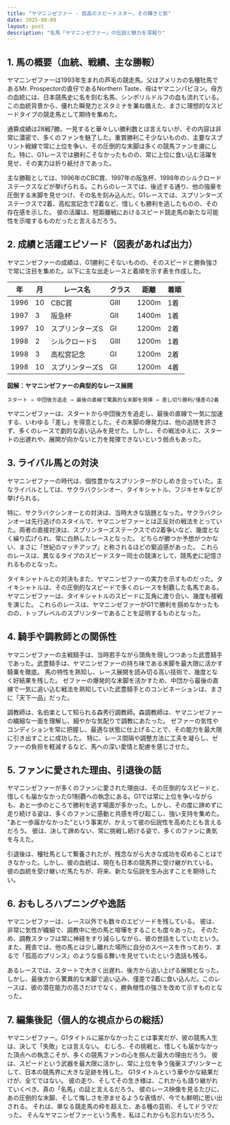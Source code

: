 ```yaml
---
title: "ヤマニンゼファー - 孤高のスピードスター、その輝きと影"
date: 2025-08-09
layout: post
description: "名馬『ヤマニンゼファー』の伝説と魅力を深堀り"
---
```


## 1. 馬の概要（血統、戦績、主な勝鞍）

ヤマニンゼファーは1993年生まれの芦毛の競走馬。父はアメリカの名種牡馬であるMr. Prospectorの直仔であるNorthern Taste、母はヤマニンパピヨン。母方の血統には、日本競馬史に名を刻む名馬、シンボリルドルフの血も流れている。  この血統背景から、優れた瞬発力とスタミナを兼ね備えた、まさに理想的なスピードタイプの競走馬として期待を集めた。

通算成績は28戦7勝。一見すると華々しい勝利数とは言えないが、その内容は非常に濃密で、多くのファンを魅了した。重賞勝利こそ少ないものの、主要なスプリント戦線で常に上位を争い、その圧倒的な末脚は多くの競馬ファンを虜にした。特に、G1レースでは勝利こそなかったものの、常に上位に食い込む活躍を見せ、その実力は折り紙付きであった。

主な勝鞍としては、1996年のCBC賞、1997年の阪急杯、1998年のシルクロードステークスなどが挙げられる。これらのレースでは、後述する通り、他の強豪を圧倒する末脚を見せつけ、その名を刻み込んだ。G1レースでは、スプリンターズステークスで2着、高松宮記念で2着など、惜しくも勝利を逃したものの、その存在感を示した。  彼の活躍は、短距離戦におけるスピード競走馬の新たな可能性を示唆するものだったと言えるだろう。


## 2. 成績と活躍エピソード（図表があれば出力）

ヤマニンゼファーの成績は、G1勝利こそないものの、そのスピードと勝負強さで常に注目を集めた。以下に主な出走レースと着順を示す表を作成した。

| 年 | 月 | レース名           | クラス | 距離 | 着順 |
|---|----|--------------------|-------|-----|-----|
| 1996 | 10 | CBC賞             | GIII  | 1200m| 1着 |
| 1997 | 3  | 阪急杯             | GII   | 1400m| 1着 |
| 1997 | 10 | スプリンターズS     | GI    | 1200m| 2着 |
| 1998 | 2  | シルクロードS       | GIII  | 1200m| 1着 |
| 1998 | 3  | 高松宮記念         | GI    | 1200m| 2着 |
| 1998 | 10 | スプリンターズS     | GI    | 1200m| 4着 |


**図解：ヤマニンゼファーの典型的なレース展開**

```
スタート → 中団後方追走 → 最後の直線で驚異的な末脚を発揮 → 差し切り勝利/僅差の2着
```

ヤマニンゼファーは、スタートから中団後方を追走し、最後の直線で一気に加速する、いわゆる「差し」を得意とした。その末脚の爆発力は、他の追随を許さず、多くのレースで劇的な追い込みを見せた。しかし、その戦法ゆえに、スタートの出遅れや、展開が向かないと力を発揮できないという弱点もあった。


## 3. ライバル馬との対決

ヤマニンゼファーの時代は、個性豊かなスプリンターがひしめき合っていた。主なライバルとしては、サクラバクシンオー、タイキシャトル、フジキセキなどが挙げられる。

特に、サクラバクシンオーとの対決は、当時大きな話題となった。サクラバクシンオーは先行逃げのスタイルで、ヤマニンゼファーとは正反対の戦法をとっていた。両者の直接対決は、スプリンターズステークスでの2着争いなど、幾度となく繰り広げられ、常に白熱したレースとなった。  どちらが勝つか予想がつかない、まさに「世紀のマッチアップ」と称されるほどの緊迫感があった。  これらのレースは、異なるタイプのスピードスター同士の競演として、競馬史に記憶されるものとなった。

タイキシャトルとの対決もまた、ヤマニンゼファーの実力を示すものだった。タイキシャトルは、その圧倒的なスピードで多くのレースを制覇した名馬である。ヤマニンゼファーは、タイキシャトルのスピードに互角に渡り合い、幾度も接戦を演じた。  これらのレースは、ヤマニンゼファーがG1で勝利を掴めなかったものの、トップレベルのスプリンターであることを証明するものとなった。


## 4. 騎手や調教師との関係性

ヤマニンゼファーの主戦騎手は、当時若手ながら頭角を現しつつあった武豊騎手であった。武豊騎手は、ヤマニンゼファーの持ち味である末脚を最大限に活かす騎乗を徹底。  馬の特性を熟知し、レース展開を読み切る高い技術で、幾度となく好結果を残した。  ゼファーの爆発的な末脚を活かすため、中団から最後の直線で一気に追い込む戦法を熟知していた武豊騎手とのコンビネーションは、まさに「天下一品」だった。

調教師は、名伯楽として知られる森秀行調教師。森調教師は、ヤマニンゼファーの繊細な一面を理解し、細やかな気配りで調教にあたった。  ゼファーの気性やコンディションを常に把握し、最適な状態に仕上げることで、その能力を最大限に引き出すことに成功した。  特に、レース間隔や調整方法に工夫を凝らし、ゼファーの負担を軽減するなど、馬への深い愛情と配慮を感じさせた。


## 5. ファンに愛された理由、引退後の話

ヤマニンゼファーが多くのファンに愛された理由は、その圧倒的なスピードと、惜しくも届かなかったG1制覇への執念にある。G1では常に上位を争いながらも、あと一歩のところで勝利を逃す場面が多かった。しかし、その度に諦めずに走り続ける姿は、多くのファンに感動と共感を呼び起こし、強い支持を集めた。  "あと一歩届かなかった"という事実が、かえって彼の伝説性を高めたとも言えるだろう。  彼は、決して諦めない、常に挑戦し続ける姿で、多くのファンに勇気を与えた。

引退後は、種牡馬として繋養されたが、残念ながら大きな成功を収めることはできなかった。しかし、彼の血統は、現在も日本の競馬界に受け継がれている。  彼の血統を受け継いだ馬たちが、将来、新たな伝説を生み出すことを期待したい。


## 6. おもしろハプニングや逸話

ヤマニンゼファーは、レース以外でも数々のエピソードを残している。  彼は、非常に気性が繊細で、調教中に他の馬と喧嘩をすることも度々あった。  そのため、調教スタッフは常に神経をすり減らしながら、彼の世話をしていたという。  また、厩舎では、他の馬とは少し離れた場所に自分のスペースを作っており、まるで「孤高のプリンス」のような振る舞いを見せていたという逸話も残る。

あるレースでは、スタートで大きく出遅れ、後方から追い上げる展開となった。しかし、最後方から驚異的な末脚で追い込み、僅差で2着に食い込んだ。このレースは、彼の潜在能力の高さだけでなく、勝負根性の強さを改めて示すものとなった。


## 7. 編集後記（個人的な視点からの総括）

ヤマニンゼファー。G1タイトルに届かなかったことは事実だが、彼の競馬人生は、決して「失敗」とは言えない。  むしろ、その挑戦と、惜しくも届かなかった頂点への執念こそが、多くの競馬ファンの心を掴んだ最大の理由だろう。  彼は、スピードという武器を最大限に活かし、常に上位を争う強豪スプリンターとして、日本の競馬界に大きな足跡を残した。  G1タイトルという華やかな結果だけが、全てではない。  彼の走り、そしてその生き様は、これからも語り継がれていくべき、真の「名馬」の証と言えるだろう。  彼のレース映像を見るたびに、あの圧倒的な末脚、そして悔しさを滲ませるような表情が、今でも鮮明に思い出される。  それは、単なる競走馬の枠を超えた、ある種の芸術、そしてドラマだった。  そんなヤマニンゼファーという馬を、私はこれからも忘れないだろう。
